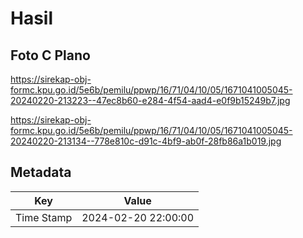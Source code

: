 # Hasil

## Foto C Plano

https://sirekap-obj-formc.kpu.go.id/5e6b/pemilu/ppwp/16/71/04/10/05/1671041005045-20240220-213223--47ec8b60-e284-4f54-aad4-e0f9b15249b7.jpg

https://sirekap-obj-formc.kpu.go.id/5e6b/pemilu/ppwp/16/71/04/10/05/1671041005045-20240220-213134--778e810c-d91c-4bf9-ab0f-28fb86a1b019.jpg


## Metadata

| Key        | Value               |
| ---------- | ------------------- |
| Time Stamp | 2024-02-20 22:00:00 |



